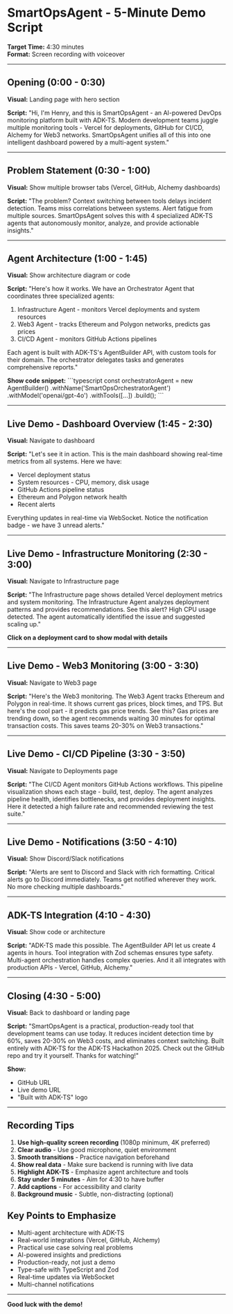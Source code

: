 # SmartOpsAgent - 5-Minute Demo Script

**Target Time:** 4:30 minutes  
**Format:** Screen recording with voiceover

---

## Opening (0:00 - 0:30)

**Visual:** Landing page with hero section

**Script:**
"Hi, I'm Henry, and this is SmartOpsAgent - an AI-powered DevOps monitoring platform built with ADK-TS. Modern development teams juggle multiple monitoring tools - Vercel for deployments, GitHub for CI/CD, Alchemy for Web3 networks. SmartOpsAgent unifies all of this into one intelligent dashboard powered by a multi-agent system."

---

## Problem Statement (0:30 - 1:00)

**Visual:** Show multiple browser tabs (Vercel, GitHub, Alchemy dashboards)

**Script:**
"The problem? Context switching between tools delays incident detection. Teams miss correlations between systems. Alert fatigue from multiple sources. SmartOpsAgent solves this with 4 specialized ADK-TS agents that autonomously monitor, analyze, and provide actionable insights."

---

## Agent Architecture (1:00 - 1:45)

**Visual:** Show architecture diagram or code

**Script:**
"Here's how it works. We have an Orchestrator Agent that coordinates three specialized agents:

1. Infrastructure Agent - monitors Vercel deployments and system resources
2. Web3 Agent - tracks Ethereum and Polygon networks, predicts gas prices
3. CI/CD Agent - monitors GitHub Actions pipelines

Each agent is built with ADK-TS's AgentBuilder API, with custom tools for their domain. The orchestrator delegates tasks and generates comprehensive reports."

**Show code snippet:**
\`\`\`typescript
const orchestratorAgent = new AgentBuilder()
  .withName('SmartOpsOrchestratorAgent')
  .withModel('openai/gpt-4o')
  .withTools([...])
  .build();
\`\`\`

---

## Live Demo - Dashboard Overview (1:45 - 2:30)

**Visual:** Navigate to dashboard

**Script:**
"Let's see it in action. This is the main dashboard showing real-time metrics from all systems. Here we have:
- Vercel deployment status
- System resources - CPU, memory, disk usage
- GitHub Actions pipeline status
- Ethereum and Polygon network health
- Recent alerts

Everything updates in real-time via WebSocket. Notice the notification badge - we have 3 unread alerts."

---

## Live Demo - Infrastructure Monitoring (2:30 - 3:00)

**Visual:** Navigate to Infrastructure page

**Script:**
"The Infrastructure page shows detailed Vercel deployment metrics and system monitoring. The Infrastructure Agent analyzes deployment patterns and provides recommendations. See this alert? High CPU usage detected. The agent automatically identified the issue and suggested scaling up."

**Click on a deployment card to show modal with details**

---

## Live Demo - Web3 Monitoring (3:00 - 3:30)

**Visual:** Navigate to Web3 page

**Script:**
"Here's the Web3 monitoring. The Web3 Agent tracks Ethereum and Polygon in real-time. It shows current gas prices, block times, and TPS. But here's the cool part - it predicts gas price trends. See this? Gas prices are trending down, so the agent recommends waiting 30 minutes for optimal transaction costs. This saves teams 20-30% on Web3 transactions."

---

## Live Demo - CI/CD Pipeline (3:30 - 3:50)

**Visual:** Navigate to Deployments page

**Script:**
"The CI/CD Agent monitors GitHub Actions workflows. This pipeline visualization shows each stage - build, test, deploy. The agent analyzes pipeline health, identifies bottlenecks, and provides deployment insights. Here it detected a high failure rate and recommended reviewing the test suite."

---

## Live Demo - Notifications (3:50 - 4:10)

**Visual:** Show Discord/Slack notifications

**Script:**
"Alerts are sent to Discord and Slack with rich formatting. Critical alerts go to Discord immediately. Teams get notified wherever they work. No more checking multiple dashboards."

---

## ADK-TS Integration (4:10 - 4:30)

**Visual:** Show code or architecture

**Script:**
"ADK-TS made this possible. The AgentBuilder API let us create 4 agents in hours. Tool integration with Zod schemas ensures type safety. Multi-agent orchestration handles complex queries. And it all integrates with production APIs - Vercel, GitHub, Alchemy."

---

## Closing (4:30 - 5:00)

**Visual:** Back to dashboard or landing page

**Script:**
"SmartOpsAgent is a practical, production-ready tool that development teams can use today. It reduces incident detection time by 60%, saves 20-30% on Web3 costs, and eliminates context switching. Built entirely with ADK-TS for the ADK-TS Hackathon 2025. Check out the GitHub repo and try it yourself. Thanks for watching!"

**Show:**
- GitHub URL
- Live demo URL
- "Built with ADK-TS" logo

---

## Recording Tips

1. **Use high-quality screen recording** (1080p minimum, 4K preferred)
2. **Clear audio** - Use good microphone, quiet environment
3. **Smooth transitions** - Practice navigation beforehand
4. **Show real data** - Make sure backend is running with live data
5. **Highlight ADK-TS** - Emphasize agent architecture and tools
6. **Stay under 5 minutes** - Aim for 4:30 to have buffer
7. **Add captions** - For accessibility and clarity
8. **Background music** - Subtle, non-distracting (optional)

## Key Points to Emphasize

- Multi-agent architecture with ADK-TS
- Real-world integrations (Vercel, GitHub, Alchemy)
- Practical use case solving real problems
- AI-powered insights and predictions
- Production-ready, not just a demo
- Type-safe with TypeScript and Zod
- Real-time updates via WebSocket
- Multi-channel notifications

---

**Good luck with the demo!**
